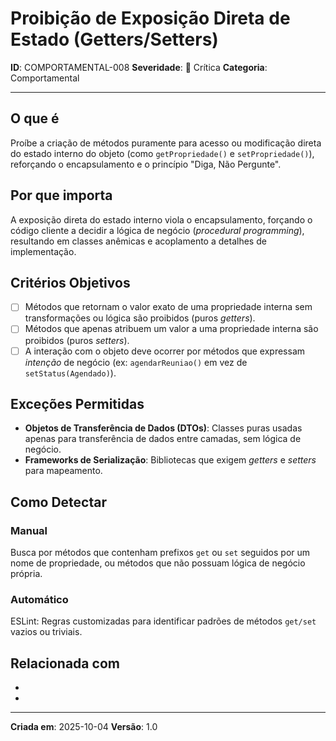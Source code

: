 # Proibição de Exposição Direta de Estado (Getters/Setters)

**ID**: COMPORTAMENTAL-008
**Severidade**: 🔴 Crítica
**Categoria**: Comportamental

---

## O que é

Proíbe a criação de métodos puramente para acesso ou modificação direta do estado interno do objeto (como `getPropriedade()` e `setPropriedade()`), reforçando o encapsulamento e o princípio "Diga, Não Pergunte".

## Por que importa

A exposição direta do estado interno viola o encapsulamento, forçando o código cliente a decidir a lógica de negócio (*procedural programming*), resultando em classes anêmicas e acoplamento a detalhes de implementação.

## Critérios Objetivos

- [ ] Métodos que retornam o valor exato de uma propriedade interna sem transformações ou lógica são proibidos (puros *getters*).
- [ ] Métodos que apenas atribuem um valor a uma propriedade interna são proibidos (puros *setters*).
- [ ] A interação com o objeto deve ocorrer por métodos que expressam *intenção* de negócio (ex: `agendarReuniao()` em vez de `setStatus(Agendado)`).

## Exceções Permitidas

- **Objetos de Transferência de Dados (DTOs)**: Classes puras usadas apenas para transferência de dados entre camadas, sem lógica de negócio.
- **Frameworks de Serialização**: Bibliotecas que exigem *getters* e *setters* para mapeamento.

## Como Detectar

### Manual

Busca por métodos que contenham prefixos `get` ou `set` seguidos por um nome de propriedade, ou métodos que não possuam lógica de negócio própria.

### Automático

ESLint: Regras customizadas para identificar padrões de métodos `get/set` vazios ou triviais.

## Relacionada com

- [COMPORTAMENTAL-009]: reforça
- [CRIACIONAL-003]: complementa

---

**Criada em**: 2025-10-04
**Versão**: 1.0
